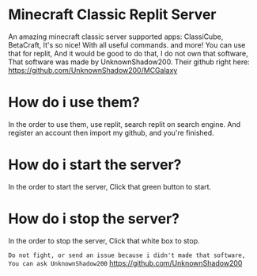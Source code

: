 # Minecraft Classic Replit Server
An amazing minecraft classic server supported apps: ClassiCube, BetaCraft, It's so nice! With all useful commands. and more!
You can use that for replit, And it would be good to do that, I do not own that software, That software was made by UnknownShadow200. Their github right here: https://github.com/UnknownShadow200/MCGalaxy

# How do i use them?

In the order to use them, use replit, search replit on search engine. And register an account then import my github, and you're finished. 

# How do i start the server?

In the order to start the server, Click that green button to start.

# How do i stop the server?

In the order to stop the server, Click that white box to stop.

`Do not fight, or send an issue because i didn't made that software, You can ask UnknownShadow200` https://github.com/UnknownShadow200 
